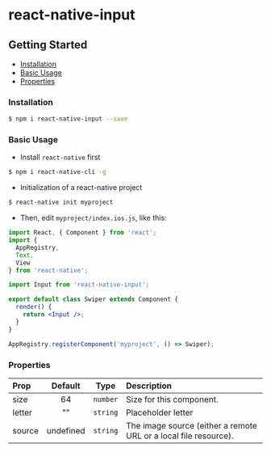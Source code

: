 # react-native-input

## Getting Started

- [Installation](#installation)
- [Basic Usage](#basic-usage)
- [Properties](#properties)

### Installation

```bash
$ npm i react-native-input --save
```

### Basic Usage

- Install `react-native` first

```bash
$ npm i react-native-cli -g
```

- Initialization of a react-native project

```bash
$ react-native init myproject
```

- Then, edit `myproject/index.ios.js`, like this:

```jsx
import React, { Component } from 'react';
import {
  AppRegistry,
  Text,
  View
} from 'react-native';

import Input from 'react-native-input';

export default class Swiper extends Component {
  render() {
    return <Input />;
  }
}

AppRegistry.registerComponent('myproject', () => Swiper);
```

### Properties

| Prop  | Default  | Type | Description |
| :------------ |:---------------:| :---------------:| :-----|
| size | 64 | `number` | Size for this component. |
| letter | "" | `string` | Placeholder letter |
| source | undefined | `string` | The image source (either a remote URL or a local file resource). |
